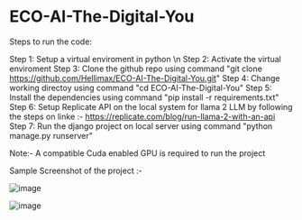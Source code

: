 # ECO-AI-The-Digital-You


Steps to run the code:

Step 1: Setup a virtual enviroment in python \n
Step 2: Activate the virtual enviroment
Step 3: Clone the github repo using command "git clone https://github.com/Hellimax/ECO-AI-The-Digital-You.git"
Step 4: Change working directoy using command "cd ECO-AI-The-Digital-You"
Step 5: Install the dependencies using command "pip install -r requirements.txt"
Step 6: Setup Replicate API on the local system for llama 2 LLM by following the steps on linke :- https://replicate.com/blog/run-llama-2-with-an-api
Step 7: Run the django project on local server using command "python manage.py runserver"

Note:- A compatible Cuda enabled GPU is required to run the project

Sample Screenshot of the project :- 

![image](https://github.com/Hellimax/ECO-AI-The-Digital-You/assets/38290866/118ff655-b567-4afb-ab84-c57c33a80e50)


![image](https://github.com/Hellimax/ECO-AI-The-Digital-You/assets/38290866/c2e3be12-bcf5-4a78-801c-25e51baf8b81)
